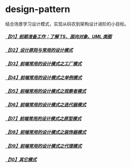 # design-pattern

结合场景学习设计模式，实现从码农到架构设计进阶的小目标。

##### [【01】前期准备工作：了解 TS、面向对象、UML 类图](https://github.com/luozyiii/design-pattern/blob/main/%E3%80%9001%E3%80%91%E5%89%8D%E6%9C%9F%E5%87%86%E5%A4%87%E5%B7%A5%E4%BD%9C%EF%BC%9A%E4%BA%86%E8%A7%A3TS%E3%80%81%E9%9D%A2%E5%90%91%E5%AF%B9%E8%B1%A1%E3%80%81UML%E7%B1%BB%E5%9B%BE.md)

##### [【02】设计原则与常用的设计模式](https://github.com/luozyiii/design-pattern/blob/main/%E3%80%9002%E3%80%91%E8%AE%BE%E8%AE%A1%E5%8E%9F%E5%88%99%E4%B8%8E%E5%B8%B8%E7%94%A8%E7%9A%84%E8%AE%BE%E8%AE%A1%E6%A8%A1%E5%BC%8F.md)

##### [【03】前端常用的设计模式之工厂模式](https://github.com/luozyiii/design-pattern/blob/main/%E3%80%9003%E3%80%91%E5%89%8D%E7%AB%AF%E5%B8%B8%E7%94%A8%E7%9A%84%E8%AE%BE%E8%AE%A1%E6%A8%A1%E5%BC%8F%E4%B9%8B%E5%B7%A5%E5%8E%82%E6%A8%A1%E5%BC%8F.md)

##### [【04】前端常用的设计模式之单例模式](https://github.com/luozyiii/design-pattern/blob/main/%E3%80%9004%E3%80%91%E5%89%8D%E7%AB%AF%E5%B8%B8%E7%94%A8%E7%9A%84%E8%AE%BE%E8%AE%A1%E6%A8%A1%E5%BC%8F%E4%B9%8B%E5%8D%95%E4%BE%8B%E6%A8%A1%E5%BC%8F.md)

##### [【05】前端常用的设计模式之观察者模式](https://github.com/luozyiii/design-pattern/blob/main/%E3%80%9005%E3%80%91%E5%89%8D%E7%AB%AF%E5%B8%B8%E7%94%A8%E7%9A%84%E8%AE%BE%E8%AE%A1%E6%A8%A1%E5%BC%8F%E4%B9%8B%E8%A7%82%E5%AF%9F%E8%80%85%E6%A8%A1%E5%BC%8F.md)

##### [【06】前端常用的设计模式之迭代器模式](https://github.com/luozyiii/design-pattern/blob/main/%E3%80%9006%E3%80%91%E5%89%8D%E7%AB%AF%E5%B8%B8%E7%94%A8%E7%9A%84%E8%AE%BE%E8%AE%A1%E6%A8%A1%E5%BC%8F%E4%B9%8B%E8%BF%AD%E4%BB%A3%E5%99%A8%E6%A8%A1%E5%BC%8F.md)

##### [【07】前端常用的设计模式之原型模式](https://github.com/luozyiii/design-pattern/blob/main/%E3%80%9007%E3%80%91%E5%89%8D%E7%AB%AF%E5%B8%B8%E7%94%A8%E7%9A%84%E8%AE%BE%E8%AE%A1%E6%A8%A1%E5%BC%8F%E4%B9%8B%E5%8E%9F%E5%9E%8B%E6%A8%A1%E5%BC%8F.md)

##### [【08】前端常用的设计模式之装饰器模式](https://github.com/luozyiii/design-pattern/blob/main/%E3%80%9008%E3%80%91%E5%89%8D%E7%AB%AF%E5%B8%B8%E7%94%A8%E7%9A%84%E8%AE%BE%E8%AE%A1%E6%A8%A1%E5%BC%8F%E4%B9%8B%E8%A3%85%E9%A5%B0%E5%99%A8%E6%A8%A1%E5%BC%8F.md)

##### [【09】前端常用的设计模式之代理模式](https://github.com/luozyiii/design-pattern/blob/main/%E3%80%9009%E3%80%91%E5%89%8D%E7%AB%AF%E5%B8%B8%E7%94%A8%E7%9A%84%E8%AE%BE%E8%AE%A1%E6%A8%A1%E5%BC%8F%E4%B9%8B%E4%BB%A3%E7%90%86%E6%A8%A1%E5%BC%8F.md)

##### [【10】其它模式](https://github.com/luozyiii/design-pattern/blob/main/%E3%80%9010%E3%80%91%E5%85%B6%E5%AE%83%E6%A8%A1%E5%BC%8F.md)
